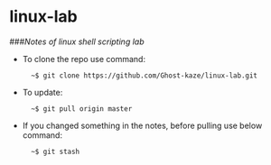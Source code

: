 # linux-lab

###_Notes of linux shell scripting lab_
* To clone the repo use command:
  ```shell script
    ~$ git clone https://github.com/Ghost-kaze/linux-lab.git 
  ```
* To update:
  ```shell script
    ~$ git pull origin master
  ```
* If you changed something in the notes, before pulling use below command:
  ```shell script
    ~$ git stash
  ```
